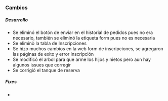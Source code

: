<h3>Cambios</h3>
<h5>Desarrollo</h5>
<ul>
    <li>Se eliminó el botón de enviar en el historial de pedidos pues no era necesario, también se eliminó la etiqueta form pues no es necesaria</li>
    <li>Se eliminò la tabla de Inscripciones</li>
    <li>Se hizo muchos cambios en la web form de inscripciones, se agregaron las páginas de exito y error inscripción</li>
    <li>Se modificó el arbol para que arme los hijos y nietos pero aun hay algunos issues que corregir</li>
    <li>Se corrigió el tanque de reserva</li>
</ul>

<h5>Fixes</h5>
<ul>
<li></li>
</ul>